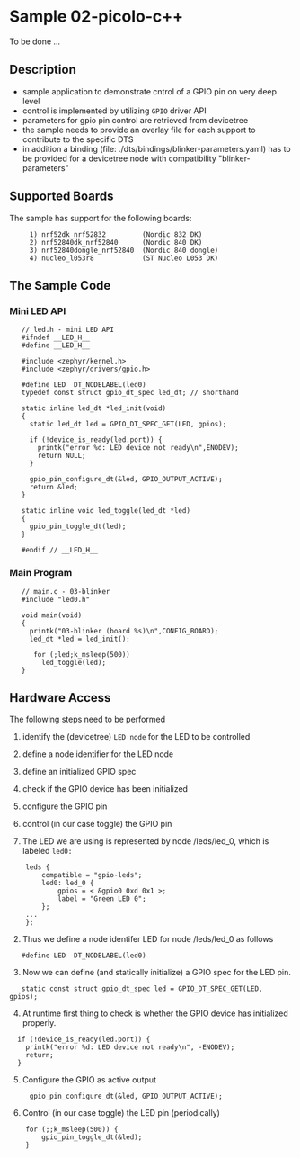 # Sample 02-picolo-c++

To be done ...














## Description

* sample application to demonstrate cntrol of a GPIO pin on very deep level
* control is implemented by utilizing `GPIO` driver API
* parameters for gpio pin control are retrieved from devicetree
* the sample needs to provide an overlay file for each support to contribute
  to the specific DTS
* in addition a binding (file: ./dts/bindings/blinker-parameters.yaml) has to be
  provided for a devicetree node with compatibility "blinker-parameters"


## Supported Boards

The sample has support for the following boards:
```
     1) nrf52dk_nrf52832         (Nordic 832 DK)
     2) nrf52840dk_nrf52840      (Nordic 840 DK)
     3) nrf52840dongle_nrf52840  (Nordic 840 dongle)
     4) nucleo_l053r8            (ST Nucleo L053 DK)
```

## The Sample Code

### Mini LED API
```
   // led.h - mini LED API
   #ifndef __LED_H__
   #define __LED_H__

   #include <zephyr/kernel.h>
   #include <zephyr/drivers/gpio.h>

   #define LED  DT_NODELABEL(led0)
   typedef const struct gpio_dt_spec led_dt; // shorthand

   static inline led_dt *led_init(void)
   {
     static led_dt led = GPIO_DT_SPEC_GET(LED, gpios);

     if (!device_is_ready(led.port)) {
       printk("error %d: LED device not ready\n",ENODEV);
       return NULL;
     }

     gpio_pin_configure_dt(&led, GPIO_OUTPUT_ACTIVE);
     return &led;
   }

   static inline void led_toggle(led_dt *led)
   {
     gpio_pin_toggle_dt(led);
   }

   #endif // __LED_H__
```

### Main Program

```
   // main.c - 03-blinker
   #include "led0.h"

   void main(void)
   {
     printk("03-blinker (board %s)\n",CONFIG_BOARD);
     led_dt *led = led_init();

	  for (;led;k_msleep(500))
  	    led_toggle(led);
   }
```



## Hardware Access

The following steps need to be performed
   1) identify the (devicetree) `LED node` for the LED to be controlled
   2) define a node identifier for the LED node
   3) define an initialized GPIO spec
   4) check if the GPIO device has been initialized
   5) configure the GPIO pin
   6) control (in our case toggle) the GPIO pin

1) The LED we are using is represented by node /leds/led_0, which is labeled
   `led0:`

```
	leds {
		compatible = "gpio-leds";
		led0: led_0 {
			gpios = < &gpio0 0xd 0x1 >;
			label = "Green LED 0";
		};
    ...
	};
```

2) Thus we define a node identifer LED for node /leds/led_0 as follows

```
   #define LED  DT_NODELABEL(led0)
```

3) Now we can define (and statically initialize) a GPIO spec for the LED pin.

```
   static const struct gpio_dt_spec led = GPIO_DT_SPEC_GET(LED, gpios);
```

4) At runtime first thing to check is whether the GPIO device has initialized
   properly.

```
  if (!device_is_ready(led.port)) {
    printk("error %d: LED device not ready\n", -ENODEV);
    return;
  }
```

5) Configure the GPIO as active output

```
	 gpio_pin_configure_dt(&led, GPIO_OUTPUT_ACTIVE);
```

6) Control (in our case toggle) the LED pin (periodically)

```
	for (;;k_msleep(500)) {
		gpio_pin_toggle_dt(&led);
	}
```
